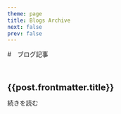 ```yaml
---
theme: page
title: Blogs Archive
next: false
prev: false
---
```


<script setup>
import { data as posts } from "./.vitepress/theme/posts.data.ts"
</script>

#　ブログ記事

<br/>

<article v-for="post of posts" class="home-posts-article">
  <p>
    <a :href="post.url" class="home-posts-article-title">{{post.frontmatter.title}}</a>
  </p>
  <p>
    <a :href="post.url">続きを読む</a>
  </p>
</article>

<style>
.home-posts-article {
  border-top: 1px solid var(--vp-c-divider);
  justify-content: space-between;
  padding: 10px 0;
}

.home-posts-article p {
  margin: 10px 0;
}

.home-posts-article .home-posts-article-title {
  color: var(--vp-c-text-1);
  font-size: 20px;
  font-weight: 700;
  line-height: 1.5;
  text-decoration: none !important;
}
</style>
